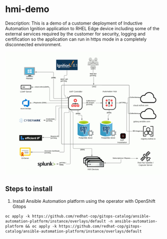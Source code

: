 # hmi-demo

Description: This is a demo of a customer deployment of Inductive Automation Ignition application to RHEL Edge device including some of the external services required by the customer for security, logging and certification so the application can run in https mode in a completely disconnected environment.

![architecture_image](images/arch.gif)

## Steps to install

1. Install Ansible Automation platform using the operator with OpenShift Gitops

```shell
oc apply -k https://github.com/redhat-cop/gitops-catalog/ansible-automation-platform/instance/overlays/default -n ansible-automation-platform && oc apply -k https://github.com/redhat-cop/gitops-catalog/ansible-automation-platform/instance/overlays/default
```
